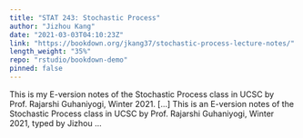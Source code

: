 ```yaml
---
title: "STAT 243: Stochastic Process"
author: "Jizhou Kang"
date: "2021-03-03T04:10:23Z"
link: "https://bookdown.org/jkang37/stochastic-process-lecture-notes/"
length_weight: "35%"
repo: "rstudio/bookdown-demo"
pinned: false
---
```


This is my E-version notes of the Stochastic Process class in UCSC by Prof. Rajarshi Guhaniyogi, Winter 2021. [...] This is an E-version notes of the Stochastic Process class in UCSC by Prof. Rajarshi Guhaniyogi, Winter 2021, typed by Jizhou ...

